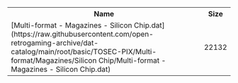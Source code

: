 <table>
<tr><th>Name</th><th>Size</th></tr>
<tr><td>[Multi-format - Magazines - Silicon Chip.dat](https://raw.githubusercontent.com/open-retrogaming-archive/dat-catalog/main/root/basic/TOSEC-PIX/Multi-format/Magazines/Silicon Chip/Multi-format - Magazines - Silicon Chip.dat)</td><td>22132</td></tr>
</table>
